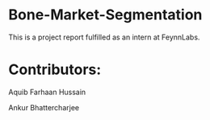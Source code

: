 # Bone-Market-Segmentation
This is a project report fulfilled as an intern at FeynnLabs.

# Contributors:

Aquib Farhaan Hussain

Ankur Bhattercharjee
